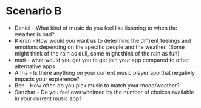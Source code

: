 # Scenario B

- Daniel - What kind of music do you feel like listening to when the weather is bad?
- Kieran - How would you want us to determind the diffrent feelings and emotions depending on the specific people and the weather.
(Some might think of the rain as dull, some might think of the rain as fun)
- matt - what would you get you to get join your app compared to other alternative apps
- Anna - Is there anything on your current music player app that negativly impacts your expierence?
- Ben - How often do you pick music to match your mood/weather?
- Sanzhar - Do you feel overwhelmed by the number of choices available in your current music app?

